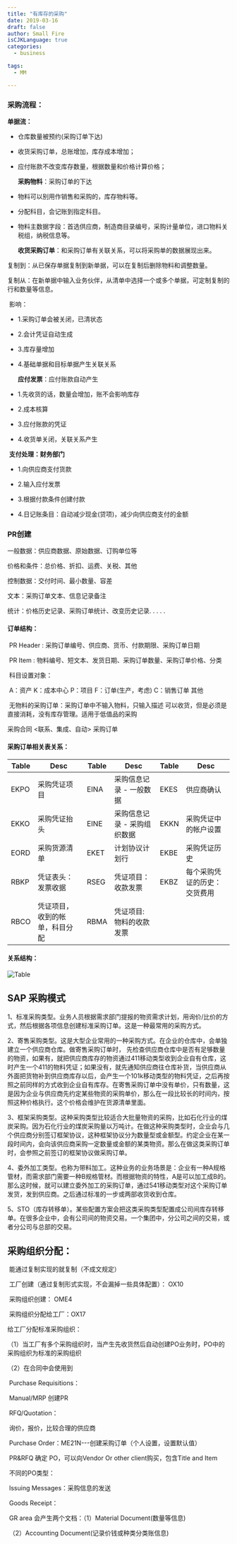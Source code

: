 ```yaml
---
title: "有库存的采购"
date: 2019-03-16
draft: false
author: Small Fire
isCJKLanguage: true
categories: 
  - business

tags: 
  - MM

---
```


### 采购流程：

**单据流：**

- 仓库数量被预约(采购订单下达)

- 收货采购订单，总账增加，库存成本增加；


-  应付账款不改变库存数量，根据数量和价格计算价格；

    **采购物料**：采购订单的下达

- 物料可以别用作销售和采购的，库存物料等。


- 分配科目，会记账到指定科目。


- 物料主数据字段：首选供应商，制造商目录编号，采购计量单位，进口物料关税组，纳税信息等。    

    **收货采购订单**：和采购订单有关联关系，可以将采购单的数据展现出来。

​        复制到：从已保存单据复制到新单据，可以在复制后删除物料和调整数量。

​        复制从：在新单据中输入业务伙伴，从清单中选择一个或多个单据，可定制复制的行和数量等信息。

​        影响：

- 1.采购订单会被关闭，已清状态

- 2.会计凭证自动生成
- 3.库存量增加
- 4.基础单据和目标单据产生关联关系

    **应付发票**：应付账款自动产生

- 1.先收货的话，数量会增加，账不会影响库存

- 2.成本核算

- 3.应付账款的凭证

- 4.收货单关闭，关联关系产生

​    **支付处理：财务部门**

- 1.向供应商支付货款

- 2.输入应付发票

- 3.根据付款条件创建付款

- 4.日记账条目：自动减少现金(贷项)，减少向供应商支付的金额

### PR创建


一般数据：供应商数据、原始数据、订购单位等

价格和条件：总价格、折扣、运费、关税、其他

控制数据：交付时间、最小数量、容差

文本：采购订单文本、信息记录备注

统计：价格历史记录、采购订单统计、改变历史记录. . . . . 

#### 订单结构：

​	PR Header : 采购订单编号、供应商、货币、付款期限、采购订单日期

​	PR Item : 物料编号、短文本、发货日期、采购订单数量、采购订单价格、分类

​	科目设置对象：

​	A：资产    K：成本中心    P：项目    F：订单(生产，考虑)    C：销售订单    其他

​	无物料的采购订单：采购订单中不输入物料，只输入描述
​    可以收货，但是必须是直接消耗，没有库存管理。适用于低值品的采购

采购合同   <联系、集成、自动>   采购订单

#### 采购订单相关表关系：

| Table | Desc                           | Table | Desc                        | Table | Desc                         |
| ----- | ------------------------------ | ----- | --------------------------- | ----- | ---------------------------- |
| EKPO  | 采购凭证项目                   | EINA  | 采购信息记录 - 一般数据     | EKES  | 供应商确认                   |
| EKKO  | 采购凭证抬头                   | EINE  | 采购信息记录 - 采购组织数据 | EKKN  | 采购凭证中的帐户设置         |
| EORD  | 采购货源清单                   | EKET  | 计划协议计划行              | EKBE  | 采购凭证历史                 |
| RBKP  | 凭证表头：发票收据             | RSEG  | 凭证项目：收款发票          | EKBZ  | 每个采购凭证的历史：交货费用 |
| RBCO  | 凭证项目，收到的帐单，科目分配 | RBMA  | 凭证项目: 物料的收款发票    |       |                              |

#### 关系结构：

![Table](/images/MMPurchasing/Table.png)

## SAP 采购模式

1、标准采购类型。业务人员根据需求部门提报的物资需求计划，用询价/比价的方式，然后根据各项信息创建标准采购订单。这是一种最常用的采购方式。

2、寄售采购类型。这是大型企业常用的一种采购方式。在企业的仓库中，会单独建立一个供应商仓库。做寄售采购订单时， 先检查供应商仓库中是否有足够数量的物资，如果有，就把供应商库存的物资通过411移动类型收到企业自有仓库，这时产生一个411的物料凭证；如果没有，就先通知供应商往仓库补货，当供应商从外面把货物补到供应商库存以后，会产生一个101k移动类型的物料凭证，之后再按照之前同样的方式收到企业自有库存。在寄售采购订单中没有单价，只有数量，这是因为企业与供应商先约定某些物资的采购单价，那么在一段比较长的时间内，按照这种价格执行。这个价格会维护在货源清单里面。

3、框架采购类型。这种采购类型比较适合大批量物资的采购，比如石化行业的煤炭采购。因为石化行业的煤炭采购量以万吨计。在做这种采购类型时，企业会与几个供应商分别签订框架协议，这种框架协议分为数量型或金额型。约定企业在某一段时间内，会向该供应商采购一定数量或金额的某类物资。那么在做这类采购订单时，会参照之前签订的框架协议做采购订单。

4、委外加工类型。也称为带料加工。这种业务的业务场景是：企业有一种A规格管材，而需求部门需要一种B规格管材。而根据物资的特性，A是可以加工成B的。那么这时候，就可以建立委外加工的采购订单，通过541移动类型对这个采购订单发货，发到供应商。之后通过标准的一步或两部收货收到仓库。

5、STO（库存转移单）。某些配置方案会把这类采购类型配置成公司间库存转移单。在很多企业中，会有公司间的物资交易。一个集团中，分公司之间的交易，或者分公司与总部的交易。

## 采购组织分配： 

​    能通过复制实现的就复制（不成文规定）

​    工厂创建（通过复制形式实现，不会漏掉一些具体配置）： OX10

​    采购组织创建： OME4

​     采购组织分配给工厂：OX17

给工厂分配标准采购组织：

（1）当工厂有多个采购组织时，当产生先收货然后自动创建PO业务时，PO中的采购组织为标准的采购组织

（2）在合同中会使用到

​    Purchase Requisitions：

​    Manual/MRP 创建PR

​    RFQ/Quotation：

​    询价，报价，比较合理的供应商

​    Purchase Order：ME21N---创建采购订单（个人设置，设置默认值）

​    PR&RFQ 确定 PO，可以向Vendor Or other client购买，包含Title and Item

​    不同的PO类型：

​        Issuing Messages：采购信息的发送

​    Goods Receipt：

​        GR area 会产生两个文档：（1）Material Document(数量等信息)

​                                                     （2）Accounting Document(记录价钱或种类分类账信息)





